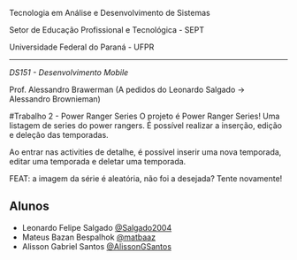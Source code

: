 Tecnologia em Análise e Desenvolvimento de Sistemas

Setor de Educação Profissional e Tecnológica - SEPT

Universidade Federal do Paraná - UFPR

---

*DS151 - Desenvolvimento Mobile*

Prof. Alessandro Brawerman
(A pedidos do Leonardo Salgado -> Alessandro Brownieman)

#Trabalho 2 - Power Ranger Series
O projeto é Power Ranger Series! Uma listagem de series do power rangers. É possível realizar a inserção, edição e deleção das temporadas.

Ao entrar nas activities de detalhe, é possível inserir uma nova temporada, editar uma temporada e deletar uma temporada.

FEAT: a imagem da série é aleatória, não foi a desejada? Tente novamente!

## Alunos
- Leonardo Felipe Salgado [@Salgado2004](https://github.com/Salgado2004)
- Mateus Bazan Bespalhok [@matbaaz](https://github.com/matbaaz)
- Alisson Gabriel Santos [@AlissonGSantos](https://github.com/AlissonGSantos)